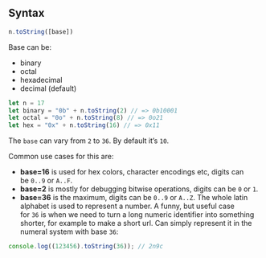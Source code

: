 ## Syntax

```js
n.toString([base])
```

Base can be:
- binary
- octal
- hexadecimal
- decimal (default)

```js
let n = 17
let binary = "0b" + n.toString(2) // => 0b10001
let octal = "0o" + n.toString(8) // => 0o21
let hex = "0x" + n.toString(16) // => 0x11
```

The `base` can vary from `2` to `36`. By default it’s `10`.

Common use cases for this are:
- **base=16** is used for hex colors, character encodings etc, digits can be `0..9` or `A..F`.
- **base=2** is mostly for debugging bitwise operations, digits can be `0` or `1`.
- **base=36** is the maximum, digits can be `0..9` or `A..Z`. The whole latin alphabet is used to represent a number. A funny, but useful case for `36` is when we need to turn a long numeric identifier into something shorter, for example to make a short url. Can simply represent it in the numeral system with base `36`:

```js
console.log((123456).toString(36)); // 2n9c
```